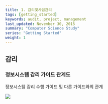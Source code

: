 ```yaml
---
title: 1. 감리및사업관리
tags: [getting_started]
keywords: audit, project, management
last_updated: November 30, 2015
summary: "Computer Science Study"
series: "Getting Started"
weight: 1
---
```


## 감리

### 정보시스템 감리 가이드 관계도
정보시스템 감리 수행 가이드 및 다른 가이드와의 관계

<img src="https://docs.google.com/drawings/d/1Se8m8FgBjVfX4ri03bNSTabem3EqMwIlGjovdIygpOQ/pub?w=863&amp;h=588">
